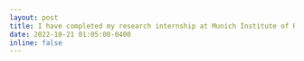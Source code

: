 ```yaml
---
layout: post
title: I have completed my research internship at Munich Institute of Robotics and Machine Intelligence (MIRMI)!
date: 2022-10-21 01:05:00-0400
inline: false
---
```

